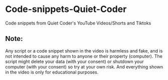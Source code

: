 # Code-snippets-Quiet-Coder
Code snippets from Quiet Coder's YouTube Videos/Shorts and Tiktoks


## Note:
Any script or a code snippet shown in the video is harmless and fake, and is not intended to cause any harm to anyone or their property (computer). The script might delete your data (with your consent) or shutdown your computer (with your consent) so try at your own risk. And everything shown in the video is only for educational purposes.
